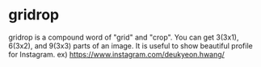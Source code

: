 # gridrop

gridrop is a compound word of "grid" and "crop".
You can get 3(3x1), 6(3x2), and 9(3x3) parts of an image.
It is useful to show beautiful profile for Instagram.
ex) https://www.instagram.com/deukyeon.hwang/
